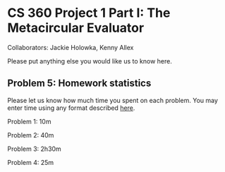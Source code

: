 # CS 360 Project 1 Part I: The Metacircular Evaluator

Collaborators: Jackie Holowka, Kenny Allex

Please put anything else you would like us to know here.

## Problem 5: Homework statistics

Please let us know how much time you spent on each problem. You may enter time using any format described [here](https://github.com/wroberts/pytimeparse).

Problem 1: 10m

Problem 2: 40m

Problem 3: 2h30m

Problem 4: 25m

